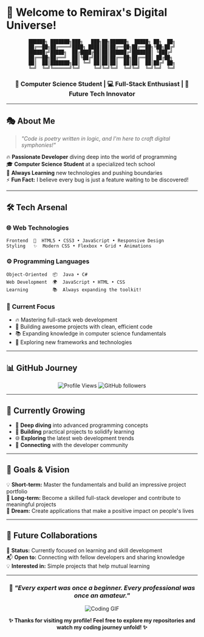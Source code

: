 # 👋 Welcome to Remirax's Digital Universe! 

<div align="center">
  
```ascii
██████╗ ███████╗███╗   ███╗██╗██████╗  █████╗ ██╗  ██╗
██╔══██╗██╔════╝████╗ ████║██║██╔══██╗██╔══██╗╚██╗██╔╝
██████╔╝█████╗  ██╔████╔██║██║██████╔╝███████║ ╚███╔╝ 
██╔══██╗██╔══╝  ██║╚██╔╝██║██║██╔══██╗██╔══██║ ██╔██╗ 
██║  ██║███████╗██║ ╚═╝ ██║██║██║  ██║██║  ██║██╔╝ ██╗
╚═╝  ╚═╝╚══════╝╚═╝     ╚═╝╚═╝╚═╝  ╚═╝╚═╝  ╚═╝╚═╝  ╚═╝
```

### 🚀 Computer Science Student | 💻 Full-Stack Enthusiast | 🎯 Future Tech Innovator

</div>

---

## 🎭 About Me

> *"Code is poetry written in logic, and I'm here to craft digital symphonies!"*

🔥 **Passionate Developer** diving deep into the world of programming  
🎓 **Computer Science Student** at a specialized tech school  
🌟 **Always Learning** new technologies and pushing boundaries  
⚡ **Fun Fact:** I believe every bug is just a feature waiting to be discovered!

---

## 🛠️ Tech Arsenal

### 🌐 **Web Technologies**
```
Frontend  🎨  HTML5 • CSS3 • JavaScript • Responsive Design
Styling   ✨  Modern CSS • Flexbox • Grid • Animations
```

### ⚙️ **Programming Languages**
```
Object-Oriented  📦  Java • C#
Web Development  🌍  JavaScript • HTML • CSS
Learning         📚  Always expanding the toolkit!
```

### 🎯 **Current Focus**
- 🔥 Mastering full-stack web development
- 🚀 Building awesome projects with clean, efficient code
- 📚 Expanding knowledge in computer science fundamentals
- 🌟 Exploring new frameworks and technologies

---

## 📊 GitHub Journey

<div align="center">

![Profile Views](https://komarev.com/ghpvc/?username=Remirax&color=brightgreen&style=flat-square)
![GitHub followers](https://img.shields.io/github/followers/Remirax?style=social)

</div>

---

## 🌱 Currently Growing

- 🎯 **Deep diving** into advanced programming concepts
- 🔧 **Building** practical projects to solidify learning
- 🌐 **Exploring** the latest web development trends
- 🤝 **Connecting** with the developer community

---

## 🎯 Goals & Vision

💡 **Short-term:** Master the fundamentals and build an impressive project portfolio  
🚀 **Long-term:** Become a skilled full-stack developer and contribute to meaningful projects  
🌟 **Dream:** Create applications that make a positive impact on people's lives  

---

## 🔮 Future Collaborations

🔄 **Status:** Currently focused on learning and skill development  
📬 **Open to:** Connecting with fellow developers and sharing knowledge  
💡 **Interested in:** Simple projects that help mutual learning  

---

<div align="center">

### 🌟 *"Every expert was once a beginner. Every professional was once an amateur."*

![Coding GIF](https://media.giphy.com/media/ZVik7pBtu9dNS/giphy.gif)

**✨ Thanks for visiting my profile! Feel free to explore my repositories and watch my coding journey unfold! ✨**

</div>